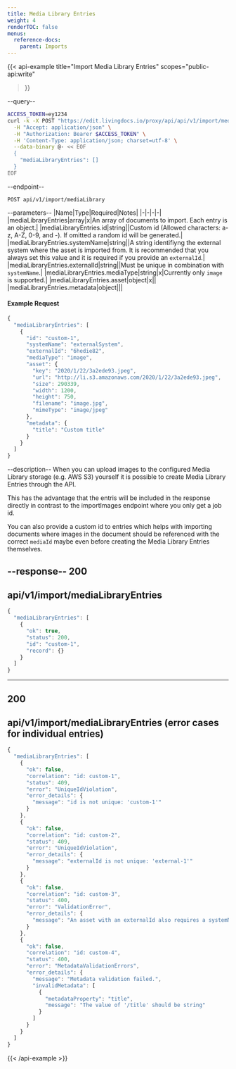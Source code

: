 ```yaml
---
title: Media Library Entries 
weight: 4
renderTOC: false
menus:
  reference-docs:
    parent: Imports
---
```


{{< api-example
  title="Import Media Library Entries"
  scopes="public-api:write"
>}}

--query--

```bash
ACCESS_TOKEN=ey1234
curl -k -X POST "https://edit.livingdocs.io/proxy/api/api/v1/import/mediaLibrary" \
  -H "Accept: application/json" \
  -H "Authorization: Bearer $ACCESS_TOKEN" \
  -H 'Content-Type: application/json; charset=utf-8' \
  --data-binary @- << EOF 
  {
    "mediaLibraryEntries": []
  } 
EOF
```

--endpoint--
```
POST api/v1/import/mediaLibrary
```

--parameters--
|Name|Type|Required|Notes|
|-|-|-|-|
|mediaLibraryEntries|array|x|An array of documents to import. Each entry is an object.|
|mediaLibraryEntries.id|string||Custom id (Allowed characters: a-z, A-Z, 0-9, and -). If omitted a random id will be generated.|
|mediaLibraryEntries.systemName|string||A string identifiyng the external system where the asset is imported from. It is recommended that you always set this value and it is required if you provide an `externalId`.|
|mediaLibraryEntries.externalId|string||Must be unique in combination with `systemName`.|
|mediaLibraryEntries.mediaType|string|x|Currently only `image` is supported.|
|mediaLibraryEntries.asset|object|x||
|mediaLibraryEntries.metadata|object|||

#### Example Request
```js
{
  "mediaLibraryEntries": [
    {
      "id": "custom-1",
      "systemName": "externalSystem",
      "externalId": "6hedie82",
      "mediaType": "image",
      "asset": {
        "key": "2020/1/22/3a2ede93.jpeg",
        "url": "http://li.s3.amazonaws.com/2020/1/22/3a2ede93.jpeg",
        "size": 290339,
        "width": 1200,
        "height": 750,
        "filename": "image.jpg",
        "mimeType": "image/jpeg"
      },
      "metadata": {
        "title": "Custom title"
      }
    }
  ]
}
```

--description--
When you can upload images to the configured Media Library storage (e.g. AWS S3) yourself it is possible to create Media Library Entries through the API.

This has the advantage that the entris will be included in the response directly in contrast to the importImages endpoint where you only get a job id.

You can also provide a custom id to entries which helps with importing documents where images in the document should be referenced with the correct `mediaId` maybe even before creating the Media Library Entries themselves.

--response--
200
---
api/v1/import/mediaLibraryEntries
---
```js
{
  "mediaLibraryEntries": [
    {
      "ok": true,
      "status": 200,
      "id": "custom-1",
      "record": {}
    }
  ]
}
```
-----
200
---
api/v1/import/mediaLibraryEntries (error cases for individual entries)
---
```js
{
  "mediaLibraryEntries": [
    {
      "ok": false,
      "correlation": "id: custom-1",
      "status": 409,
      "error": "UniqueIdViolation",
      "error_details": {
        "message": "id is not unique: 'custom-1'"
      }
    },
    {
      "ok": false,
      "correlation": "id: custom-2",
      "status": 409,
      "error": "UniqueIdViolation",
      "error_details": {
        "message": "externalId is not unique: 'external-1'"
      }
    },
    {
      "ok": false,
      "correlation": "id: custom-3",
      "status": 400,
      "error": "ValidationError",
      "error_details": {
        "message": "An asset with an externalId also requires a systemName"
      }
    },
    {
      "ok": false,
      "correlation": "id: custom-4",
      "status": 400,
      "error": "MetadataValidationErrors",
      "error_details": {
        "message": "Metadata validation failed.",
        "invalidMetadata": [
          {
            "metadataProperty": "title",
            "message": "The value of '/title' should be string"
          }
        ]
      }
    }
  ]
}
```

{{< /api-example >}}
